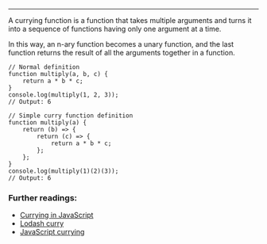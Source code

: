 ------------------------------------------------------------------------

A currying function is a function that takes multiple arguments and turns it into a sequence of functions having only one argument at a time.

In this way, an n-ary function becomes a unary function, and the last function returns the result of all the arguments together in a function.

    // Normal definition
    function multiply(a, b, c) {
        return a * b * c;
    }
    console.log(multiply(1, 2, 3));
    // Output: 6

    // Simple curry function definition
    function multiply(a) {
        return (b) => {
            return (c) => {
                return a * b * c;
            };
        };
    }
    console.log(multiply(1)(2)(3));
    // Output: 6

### Further readings:

-   [Currying in JavaScript](https://dev.to/suprabhasupi/currying-in-javascript-1k3l)
-   [Lodash curry](https://lodash.com/docs/#curry)
-   [JavaScript currying](http://zetcode.com/javascript/currying/)
